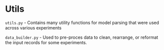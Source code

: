 <!-- #region -->
# Utils

`utils.py` - Contains many utility functions for model parsing that were used across various experiments


`data_builder.py` - Used to pre-proces data to clean, rearrange, or reformat the input records for some experiments.

